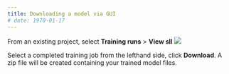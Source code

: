 ```yaml
---
title: Downloading a model via GUI
# date: 1970-01-17
---
```


From an existing project, select **Training runs** > **View sll**
![](/assets/images/view_all_training.png)

Select a completed training job from the lefthand side, click **Download**. A zip file will be created containing your trained model files.